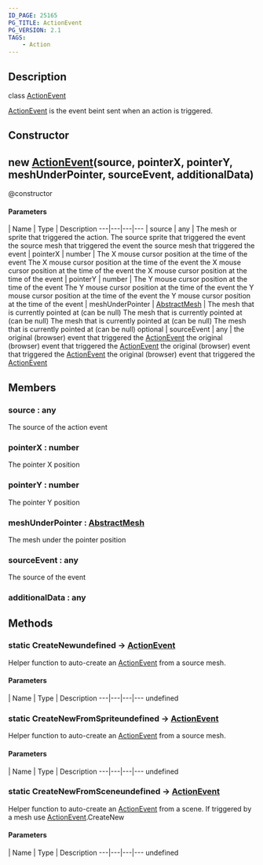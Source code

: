 ```yaml
---
ID_PAGE: 25165
PG_TITLE: ActionEvent
PG_VERSION: 2.1
TAGS:
    - Action
---
```

## Description

class [ActionEvent](/classes/2.4/ActionEvent)

[ActionEvent](/classes/2.4/ActionEvent) is the event beint sent when an action is triggered.

## Constructor

## new [ActionEvent](/classes/2.4/ActionEvent)(source, pointerX, pointerY, meshUnderPointer, sourceEvent, additionalData)

@constructor

#### Parameters
 | Name | Type | Description
---|---|---|---
 | source | any |  The mesh or sprite that triggered the action.  The source sprite that triggered the event  the source mesh that triggered the event the source mesh that triggered the event
 | pointerX | number |  The X mouse cursor position at the time of the event  The X mouse cursor position at the time of the event  the X mouse cursor position at the time of the event the X mouse cursor position at the time of the event
 | pointerY | number |  The Y mouse cursor position at the time of the event  The Y mouse cursor position at the time of the event  the Y mouse cursor position at the time of the event the Y mouse cursor position at the time of the event
 | meshUnderPointer | [AbstractMesh](/classes/2.4/AbstractMesh) |  The mesh that is currently pointed at (can be null)  The mesh that is currently pointed at (can be null)  The mesh that is currently pointed at (can be null) The mesh that is currently pointed at (can be null)
optional | sourceEvent | any |  the original (browser) event that triggered the [ActionEvent](/classes/2.4/ActionEvent)  the original (browser) event that triggered the [ActionEvent](/classes/2.4/ActionEvent)  the original (browser) event that triggered the [ActionEvent](/classes/2.4/ActionEvent) the original (browser) event that triggered the [ActionEvent](/classes/2.4/ActionEvent)
## Members

### source : any

The source of the action event

### pointerX : number

The pointer X position

### pointerY : number

The pointer Y position

### meshUnderPointer : [AbstractMesh](/classes/2.4/AbstractMesh)

The mesh under the pointer position

### sourceEvent : any

The source of the event

### additionalData : any



## Methods

### static CreateNewundefined &rarr; [ActionEvent](/classes/2.4/ActionEvent)

Helper function to auto-create an [ActionEvent](/classes/2.4/ActionEvent) from a source mesh.

#### Parameters
 | Name | Type | Description
---|---|---|---
undefined
### static CreateNewFromSpriteundefined &rarr; [ActionEvent](/classes/2.4/ActionEvent)

Helper function to auto-create an [ActionEvent](/classes/2.4/ActionEvent) from a source mesh.

#### Parameters
 | Name | Type | Description
---|---|---|---
undefined
### static CreateNewFromSceneundefined &rarr; [ActionEvent](/classes/2.4/ActionEvent)

Helper function to auto-create an [ActionEvent](/classes/2.4/ActionEvent) from a scene. If triggered by a mesh use [ActionEvent](/classes/2.4/ActionEvent).CreateNew

#### Parameters
 | Name | Type | Description
---|---|---|---
undefined
